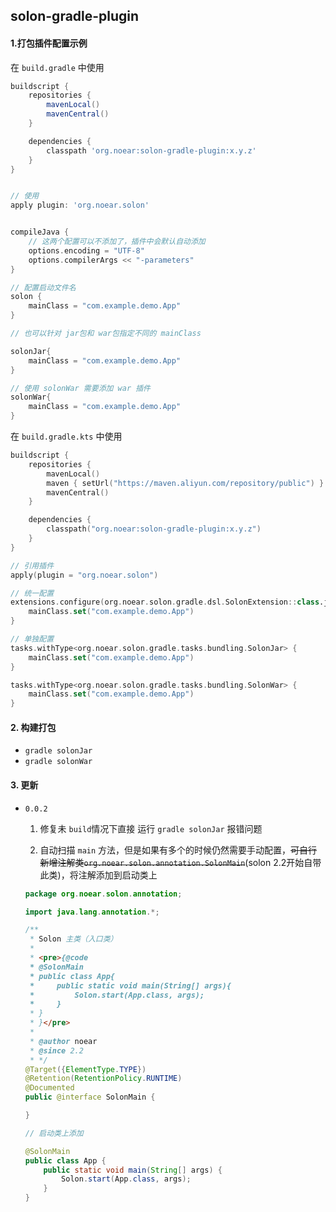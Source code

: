 ## solon-gradle-plugin

#### 1.打包插件配置示例

在 `build.gradle` 中使用

```groovy
buildscript {
    repositories {
        mavenLocal()
        mavenCentral()
    }

    dependencies {
        classpath 'org.noear:solon-gradle-plugin:x.y.z'
    }
}


// 使用
apply plugin: 'org.noear.solon'


compileJava {
    // 这两个配置可以不添加了，插件中会默认自动添加
    options.encoding = "UTF-8"
    options.compilerArgs << "-parameters"
}

// 配置启动文件名
solon {
    mainClass = "com.example.demo.App"
}

// 也可以针对 jar包和 war包指定不同的 mainClass

solonJar{
    mainClass = "com.example.demo.App"
}

// 使用 solonWar 需要添加 war 插件
solonWar{
    mainClass = "com.example.demo.App"
}

```

在 `build.gradle.kts` 中使用

```kotlin
buildscript {
    repositories {
        mavenLocal()
        maven { setUrl("https://maven.aliyun.com/repository/public") }
        mavenCentral()
    }

    dependencies {
        classpath("org.noear:solon-gradle-plugin:x.y.z")
    }
}

// 引用插件
apply(plugin = "org.noear.solon")

// 统一配置
extensions.configure(org.noear.solon.gradle.dsl.SolonExtension::class.java) {
    mainClass.set("com.example.demo.App")
}

// 单独配置
tasks.withType<org.noear.solon.gradle.tasks.bundling.SolonJar> {
    mainClass.set("com.example.demo.App")
}

tasks.withType<org.noear.solon.gradle.tasks.bundling.SolonWar> {
    mainClass.set("com.example.demo.App")
}

```

#### 2. 构建打包

* `gradle solonJar`
* `gradle solonWar`

#### 3. 更新
* `0.0.2` 
  
  1.  修复未 `build`情况下直接 运行  `gradle solonJar` 报错问题
  
  2. 自动扫描 `main` 方法，但是如果有多个的时候仍然需要手动配置，~~可自行新增注解类`org.noear.solon.annotation.SolonMain`~~(solon 2.2开始自带此类)，将注解添加到启动类上
  
    ```java
    package org.noear.solon.annotation;
    
    import java.lang.annotation.*;
    
    /**
     * Solon 主类（入口类）
     *
     * <pre>{@code
     * @SolonMain
     * public class App{
     *     public static void main(String[] args){
     *         Solon.start(App.class, args);
     *     }
     * }
     * }</pre>
     *
     * @author noear
     * @since 2.2
     * */
    @Target({ElementType.TYPE})
    @Retention(RetentionPolicy.RUNTIME)
    @Documented
    public @interface SolonMain {
    
    }
    
    // 启动类上添加
    
    @SolonMain
    public class App {
        public static void main(String[] args) {
            Solon.start(App.class, args);
        }
    }
    ```
  
    
